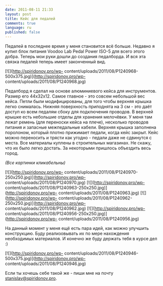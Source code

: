 ```yaml
---
date: 2011-08-11 21:33
layout: post
title: Кейс для педалей
comments: true
language: ru
published: false
---
```


Педалей в последнее время у меня становится всё больше. Недавно я купил блок
питания Voodoo Lab Pedal Power ISO-5 для всего этого добра. Теперь мои руки
дошли до создания педалборда. И вся эта связка педалей теперь имеет
законченный вид.

[![](http://spiridonov.pro/wp-
content/uploads/2011/08/P1240968-500x375.jpg)](http://spiridonov.pro/wp-
content/uploads/2011/08/P1240968.jpg)

  
Педалборд я сделал на основе алюминиевого кейса для инструментов. Размер его
44x32x12. Самое главное - это совсем небольшой вес кейса. Петли были
модифицированы, для того чтобы верхняя крышка легко снималась. Нижняя
поверхность приподнята на 3 см - это даёт доступ ко всем педалям сбоку для
подключения проводов. В верхней крышке есть небольшие отделы для хранения
мелочёвки. У меня там лежат ремень (для переноски кейса на плече), несколько
проводов питания и запасные межпедальные кабели. Верхняя крышка заполнена
поролоном, который плотно прижимает педали, когда кейс закрыт. Кейс можно
переносить и трясти как угодно - педали даже не сдвинутся с места. Все
материалы куплены в строительных магазинах. Не скажу, что их было легко
достать. За некоторыми пришлось объездить весь город.

_(Все картинки кликабельны)_

[![](http://spiridonov.pro/wp-
content/uploads/2011/08/P1240970-250x250.jpg)](http://spiridonov.pro/wp-
content/uploads/2011/08/P1240970.jpg) [![](http://spiridonov.pro/wp-
content/uploads/2011/08/P1240963-250x250.jpg)](http://spiridonov.pro/wp-
content/uploads/2011/08/P1240963.jpg) [![](http://spiridonov.pro/wp-
content/uploads/2011/08/P1240962-250x250.jpg)](http://spiridonov.pro/wp-
content/uploads/2011/08/P1240962.jpg) [![](http://spiridonov.pro/wp-
content/uploads/2011/08/P1240956-250x250.jpg)](http://spiridonov.pro/wp-
content/uploads/2011/08/P1240956.jpg)

На данный момент у меня ещё есть пара идей, как можно улучшить конструкцию.
Буду реализовывать их по мере нахождения необходимых материалов. И конечно же
буду держать тебя в курсе дел :)

[![](http://spiridonov.pro/wp-
content/uploads/2011/08/P1240946-500x375.jpg)](http://spiridonov.pro/wp-
content/uploads/2011/08/P1240946.jpg)

Если ты хочешь себе такой же - пиши мне на почту
[stanislav@spiridonov.pro](mailto:stanislav@spiridonov.pro).

